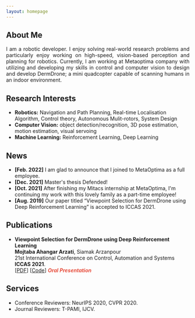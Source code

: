 ```yaml
---
layout: homepage
---
```


## About Me

<div style="text-align: justify"> I am a robotic developer. I enjoy solving real-world research problems and particularly enjoy working on high-speed, vision-based perception and planning for robotics. Currently, I am working at Metaoptima company with utilizing and developing my skills in control and computer vision to design and develop DermDrone; a mini quadcopter capable of scanning humans in an indoor environment.  </div>

## Research Interests

- **Robotics:** Navigation and Path Planning, Real-time Localisation Algorithm, Control theory, Autonomous Mulit-rotors, System Design
- **Computer Vision:** object detection/recognition, 3D pose estimation, motion estimation, visual servoing
- **Machine Learning:** Reinforcement Learning, Deep Learning

## News

- **[Feb. 2022]** I am glad to announce that I joined to MetaOptima as a full employee.
- **[Dec. 2021]** Master's thesis Defended!
- **[Oct. 2021]** After finishing my Mitacs internship at MetaOptima, I'm continuing my work with this lovely family as a part-time employee!
- **[Aug. 2019]** Our paper titled “Viewpoint Selection for DermDrone using Deep Reinforcement Learning” is accepted to ICCAS 2021.

## Publications

- **Viewpoint Selection for DermDrone using Deep Reinforcement Learning**
  <br>
  **Mojtaba Ahangar Arzati**, Siamak Arzanpour
  <br>
   21st International Conference on Control, Automation and Systems **ICCAS 2021**.
  <br>
  [[PDF](https://arxiv.org/pdf/2002.10211.pdf)] [[Code](https://github.com/yaoyao-liu/mnemonics)] <strong><i style="color:#e74d3c">Oral Presentation</i></strong>


## Services

- Conference Reviewers: NeurIPS 2020, CVPR 2020.
- Journal Reviewers: T-PAMI, IJCV. 
